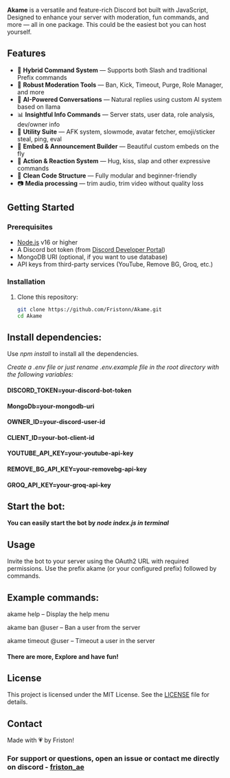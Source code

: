 **Akame** is a versatile and feature-rich Discord bot built with JavaScript, Designed to enhance your server with moderation, fun commands, and more — all in one package. This could be the easiest bot you can host yourself.

## Features

- 🎯 **Hybrid Command System** — Supports both Slash and traditional Prefix commands
- 🔨 **Robust Moderation Tools** — Ban, Kick, Timeout, Purge, Role Manager, and more
- 🧠 **AI-Powered Conversations** — Natural replies using custom AI system based on llama
- 📊 **Insightful Info Commands** — Server stats, user data, role analysis, dev/owner info
- 🧰 **Utility Suite** — AFK system, slowmode, avatar fetcher, emoji/sticker steal, ping, eval
- 🎨 **Embed & Announcement Builder** — Beautiful custom embeds on the fly
- 💬 **Action & Reaction System** — Hug, kiss, slap and other expressive commands
- 📁 **Clean Code Structure** — Fully modular and beginner-friendly
- 📷 **Media processing** — trim audio, trim video without quality loss 

## Getting Started

### Prerequisites

- [Node.js](https://nodejs.org/) v16 or higher
- A Discord bot token (from [Discord Developer Portal](https://discord.com/developers/applications))
- MongoDB URI (optional, if you want to use database)
- API keys from third-party services (YouTube, Remove BG, Groq, etc.)

### Installation

1. Clone this repository:

   ```bash
   git clone https://github.com/Fristonn/Akame.git
   cd Akame
## Install dependencies:
 Use *npm install* to install all the dependencies.
 
_Create a .env file or  just rename .env.example file in the root directory with the following variables:_

#### DISCORD_TOKEN=your-discord-bot-token
#### MongoDb=your-mongodb-uri
#### OWNER_ID=your-discord-user-id
#### CLIENT_ID=your-bot-client-id
#### YOUTUBE_API_KEY=your-youtube-api-key
#### REMOVE_BG_API_KEY=your-removebg-api-key
#### GROQ_API_KEY=your-groq-api-key

## Start the bot:

**You can easily start the bot by _node index.js in terminal_**
## Usage
Invite the bot to your server using the OAuth2 URL with required permissions. Use the prefix akame (or your configured prefix) followed by commands.

## Example commands:

akame help – Display the help menu

akame ban @user – Ban a user from the server

akame timeout @user – Timeout a user in the server

#### There are more, Explore and have fun!

## License
This project is licensed under the MIT License. See the [LICENSE](https://github.com/Fristonn/Akame?tab=MIT-1-ov-file) file for details.

## Contact
Made with 💗 by Friston!
### For support or questions, open an issue or contact me directly on discord - [friston_ae](https://discord.com/users/1240601660984791040)
